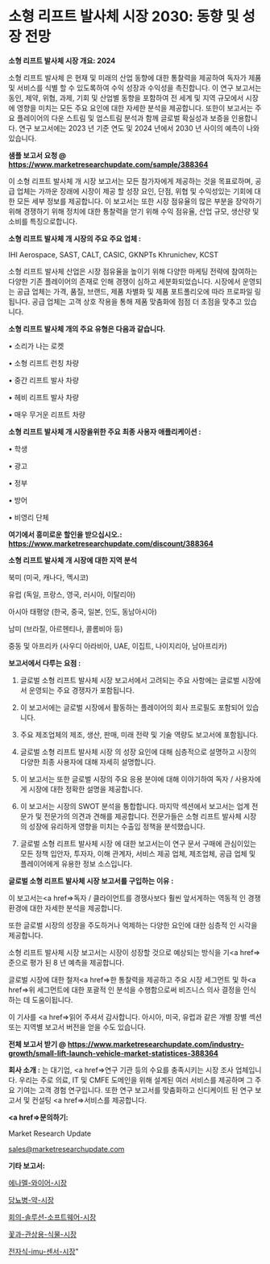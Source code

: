 # 소형 리프트 발사체 시장 2030: 동향 및 성장 전망

<strong>소형 리프트 발사체 시장 개요: 2024</strong>

소형 리프트 발사체 은 현재 및 미래의 산업 동향에 대한 통찰력을 제공하여 독자가 제품 및 서비스를 식별 할 수 있도록하여 수익 성장과 수익성을 촉진합니다. 이 연구 보고서는 동인, 제약, 위협, 과제, 기회 및 산업별 동향을 포함하여 전 세계 및 지역 규모에서 시장에 영향을 미치는 모든 주요 요인에 대한 자세한 분석을 제공합니다. 또한이 보고서는 주요 플레이어의 다운 스트림 및 업스트림 분석과 함께 글로벌 확실성과 보증을 인용합니다. 연구 보고서에는 2023 년 기준 연도 및 2024 년에서 2030 년 사이의 예측이 나와 있습니다.



<strong>샘플 보고서 요청 @ <a href=https://www.marketresearchupdate.com/sample/388364>https://www.marketresearchupdate.com/sample/388364</a></strong>

이 소형 리프트 발사체 개 시장 보고서는 모든 참가자에게 제공하는 것을 목표로하며, 공급 업체는 가까운 장래에 시장이 제공 할 성장 요인, 단점, 위협 및 수익성있는 기회에 대한 모든 세부 정보를 제공합니다. 이 보고서는 또한 시장 점유율의 많은 부분을 장악하기 위해 경쟁하기 위해 정치에 대한 통찰력을 얻기 위해 수익 점유율, 산업 규모, 생산량 및 소비를 특징으로합니다.



<strong>소형 리프트 발사체 개 시장의 주요 주요 업체 :</strong>

IHI Aerospace, SAST, CALT, CASIC, GKNPTs Khrunichev, KCST

소형 리프트 발사체 산업은 시장 점유율을 높이기 위해 다양한 마케팅 전략에 참여하는 다양한 기존 플레이어의 존재로 인해 경쟁이 심하고 세분화되었습니다. 시장에서 운영되는 공급 업체는 가격, 품질, 브랜드, 제품 차별화 및 제품 포트폴리오에 따라 프로파일 링됩니다. 공급 업체는 고객 상호 작용을 통해 제품 맞춤화에 점점 더 초점을 맞추고 있습니다.



<strong>소형 리프트 발사체 개의 주요 유형은 다음과 같습니다.</strong>

• 소리가 나는 로켓

• 소형 리프트 런칭 차량

• 중간 리프트 발사 차량

• 헤비 리프트 발사 차량

• 매우 무거운 리프트 차량



<strong>소형 리프트 발사체 개 시장을위한 주요 최종 사용자 애플리케이션 :</strong>

• 학생

• 광고

• 정부

• 방어

• 비영리 단체



<strong>여기에서 흥미로운 할인을 받으십시오.: <a href=https://www.marketresearchupdate.com/discount/388364>https://www.marketresearchupdate.com/discount/388364</a></strong>



<strong>소형 리프트 발사체 개 시장에 대한 지역 분석</strong>

북미 (미국, 캐나다, 멕시코)

유럽 (독일, 프랑스, 영국, 러시아, 이탈리아)

아시아 태평양 (한국, 중국, 일본, 인도, 동남아시아)

남미 (브라질, 아르헨티나, 콜롬비아 등)

중동 및 아프리카 (사우디 아라비아, UAE, 이집트, 나이지리아, 남아프리카)



<strong>보고서에서 다루는 요점 :</strong>

1. 글로벌 소형 리프트 발사체 시장 보고서에서 고려되는 주요 사항에는 글로벌 시장에서 운영되는 주요 경쟁자가 포함됩니다.

2. 이 보고서에는 글로벌 시장에서 활동하는 플레이어의 회사 프로필도 포함되어 있습니다.

3. 주요 제조업체의 제조, 생산, 판매, 미래 전략 및 기술 역량도 보고서에 포함됩니다.

4. 글로벌 소형 리프트 발사체 시장 의 성장 요인에 대해 심층적으로 설명하고 시장의 다양한 최종 사용자에 대해 자세히 설명합니다.

5. 이 보고서는 또한 글로벌 시장의 주요 응용 분야에 대해 이야기하여 독자 / 사용자에게 시장에 대한 정확한 설명을 제공합니다.

6. 이 보고서는 시장의 SWOT 분석을 통합합니다. 마지막 섹션에서 보고서는 업계 전문가 및 전문가의 의견과 견해를 제공합니다. 전문가들은 소형 리프트 발사체 시장의 성장에 유리하게 영향을 미치는 수출입 정책을 분석했습니다.

7. 글로벌 소형 리프트 발사체 시장 에 대한 보고서는이 연구 문서 구매에 관심이있는 모든 정책 입안자, 투자자, 이해 관계자, 서비스 제공 업체, 제조업체, 공급 업체 및 플레이어에게 유용한 정보 소스입니다.



<strong>글로벌 소형 리프트 발사체 시장 보고서를 구입하는 이유 :</strong>

이 보고서는<a href=>독자 / 클</a>라이언트를 경쟁사보다 훨씬 앞서게하는 역동적 인 경쟁 환경에 대한 자세한 분석을 제공합니다.

또한 글로벌 시장의 성장을 주도하거나 억제하는 다양한 요인에 대한 심층적 인 시각을 제공합니다.

소형 리프트 발사체 시장 보고서는 시장이 성장할 것으로 예상되는 방식을 기<a href=>준으로</a> 평가 된 8 년 예측을 제공합니다.

글로벌 시장에 대한 철저<a href=>한 통찰력</a>을 제공하고 주요 시장 세그먼트 및 하<a href=>위 세그</a>먼트에 대한 포괄적 인 분석을 수행함으로써 비즈니스 의사 결정을 인식하는 데 도움이됩니다.

이 기사를 <a href=>읽어 주</a>셔서 감사합니다. 아시아, 미국, 유럽과 같은 개별 장별 섹션 또는 지역별 보고서 버전을 얻을 수도 있습니다.



<strong>전체 보고서 받기 @ <a href=https://www.marketresearchupdate.com/industry-growth/small-lift-launch-vehicle-market-statistices-388364>https://www.marketresearchupdate.com/industry-growth/small-lift-launch-vehicle-market-statistices-388364</a></strong>



<strong>회사 소개 :</strong>
는 대기업, <a href=>연구 기</a>관 등의 수요를 충족시키는 시장 조사 업체입니다. 우리는 주로 의료, IT 및 CMFE 도메인을 위해 설계된 여러 서비스를 제공하며 그 주요 기여는 고객 경험 연구입니다. 또한 연구 보고서를 맞춤화하고 신디케이트 된 연구 보고서 및 컨설팅 <a href=>서비</a>스를 제공합니다.



<strong><a href=>문의하기:</a></strong>

Market Research Update

sales@marketresearchupdate.com



<strong>기타 보고서:</strong>

<a href=https://www.linkedin.com/pulse/에나멜-와이어-시장-동향-및-성장-전망-trend-tracking-tips-360-analysis/>에나멜-와이어-시장</a>

<a href=https://www.linkedin.com/pulse/당뇨병-약-시장-현재-및-미래-성장-2029-consumer-connection-compendium-ana-tbztf/>당뇨병-약-시장</a>

<a href=https://www.linkedin.com/pulse/회의-솔루션-소프트웨어-시장-경쟁-분석-및-성장-잠재력-2029-analytics-alchemy-360-analysis-8hqmf/>회의-솔루션-소프트웨어-시장</a>

<a href=https://www.linkedin.com/pulse/꽃과-관상용-식물-시장-경쟁-분석-및-성장-잠재력-2030-analytics-alchemy-360-analysis-vvo8f/>꽃과-관상용-식물-시장</a>

<a href=https://www.linkedin.com/pulse/전자식-imu-센서-시장-경쟁-분석-및-성장-잠재력-2030-ooi8f/>전자식-imu-센서-시장</a>"
